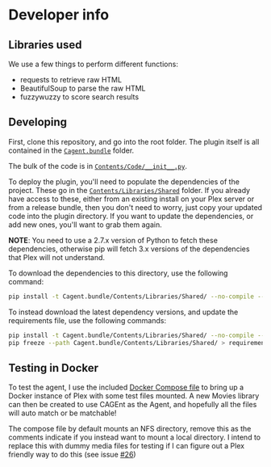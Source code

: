 # Developer info

## Libraries used

We use a few things to perform different functions:

- requests to retrieve raw HTML
- BeautifulSoup to parse the raw HTML
- fuzzywuzzy to score search results

## Developing

First, clone this repository, and go into the root folder. The plugin itself is all contained in the [`Cagent.bundle`](Cagent.bundle) folder.

The bulk of the code is in [`Contents/Code/__init__.py`](Cagent.bundle/Contents/Code/__init__.py).

To deploy the plugin, you'll need to populate the dependencies of the project. These go in the [`Contents/Libraries/Shared`](Cagent.bundle/Contents/Libraries/Shared) folder. If you already have access to these, either from an existing install on your Plex server or from a release bundle, then you don't need to worry, just copy your updated code into the plugin directory. If you want to update the dependencies, or add new ones, you'll want to grab them again.

**NOTE**: You need to use a 2.7.x version of Python to fetch these dependencies, otherwise pip will fetch 3.x versions of the dependencies that Plex will not understand.

To download the dependencies to this directory, use the following command:

```bash
pip install -t Cagent.bundle/Contents/Libraries/Shared/ --no-compile --no-binary=:all -r requirements.txt
```

To instead download the latest dependency versions, and update the requirements file, use the following commands:

```bash
pip install -t Cagent.bundle/Contents/Libraries/Shared/ --no-compile --no-binary=:all requests beautifulsoup4 fuzzywuzzy
pip freeze --path Cagent.bundle/Contents/Libraries/Shared/ > requirements.txt
```

## Testing in Docker

To test the agent, I use the included [Docker Compose file](docker-compose.yml) to bring up a Docker instance of Plex with some test files mounted. A new Movies library can then be created to use CAGEnt as the Agent, and hopefully all the files will auto match or be matchable!

The compose file by default mounts an NFS directory, remove this as the comments indicate if you instead want to mount a local directory. I intend to replace this with dummy media files for testing if I can figure out a Plex friendly way to do this (see issue [#26](https://github.com/gordonjb/cagent/issues/26))
